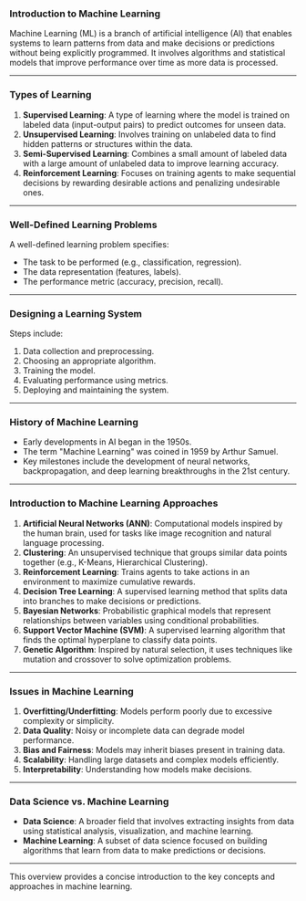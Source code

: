 ### **Introduction to Machine Learning**

Machine Learning (ML) is a branch of artificial intelligence (AI) that enables systems to learn patterns from data and make decisions or predictions without being explicitly programmed. It involves algorithms and statistical models that improve performance over time as more data is processed.

---

### **Types of Learning**
1. **Supervised Learning**: A type of learning where the model is trained on labeled data (input-output pairs) to predict outcomes for unseen data.
2. **Unsupervised Learning**: Involves training on unlabeled data to find hidden patterns or structures within the data.
3. **Semi-Supervised Learning**: Combines a small amount of labeled data with a large amount of unlabeled data to improve learning accuracy.
4. **Reinforcement Learning**: Focuses on training agents to make sequential decisions by rewarding desirable actions and penalizing undesirable ones.

---

### **Well-Defined Learning Problems**
A well-defined learning problem specifies:
- The task to be performed (e.g., classification, regression).
- The data representation (features, labels).
- The performance metric (accuracy, precision, recall).

---

### **Designing a Learning System**
Steps include:
1. Data collection and preprocessing.
2. Choosing an appropriate algorithm.
3. Training the model.
4. Evaluating performance using metrics.
5. Deploying and maintaining the system.

---

### **History of Machine Learning**
- Early developments in AI began in the 1950s.
- The term "Machine Learning" was coined in 1959 by Arthur Samuel.
- Key milestones include the development of neural networks, backpropagation, and deep learning breakthroughs in the 21st century.

---

### **Introduction to Machine Learning Approaches**

1. **Artificial Neural Networks (ANN)**: Computational models inspired by the human brain, used for tasks like image recognition and natural language processing.
2. **Clustering**: An unsupervised technique that groups similar data points together (e.g., K-Means, Hierarchical Clustering).
3. **Reinforcement Learning**: Trains agents to take actions in an environment to maximize cumulative rewards.
4. **Decision Tree Learning**: A supervised learning method that splits data into branches to make decisions or predictions.
5. **Bayesian Networks**: Probabilistic graphical models that represent relationships between variables using conditional probabilities.
6. **Support Vector Machine (SVM)**: A supervised learning algorithm that finds the optimal hyperplane to classify data points.
7. **Genetic Algorithm**: Inspired by natural selection, it uses techniques like mutation and crossover to solve optimization problems.

---

### **Issues in Machine Learning**
1. **Overfitting/Underfitting**: Models perform poorly due to excessive complexity or simplicity.
2. **Data Quality**: Noisy or incomplete data can degrade model performance.
3. **Bias and Fairness**: Models may inherit biases present in training data.
4. **Scalability**: Handling large datasets and complex models efficiently.
5. **Interpretability**: Understanding how models make decisions.

---

### **Data Science vs. Machine Learning**
- **Data Science**: A broader field that involves extracting insights from data using statistical analysis, visualization, and machine learning.
- **Machine Learning**: A subset of data science focused on building algorithms that learn from data to make predictions or decisions.

---

This overview provides a concise introduction to the key concepts and approaches in machine learning.
